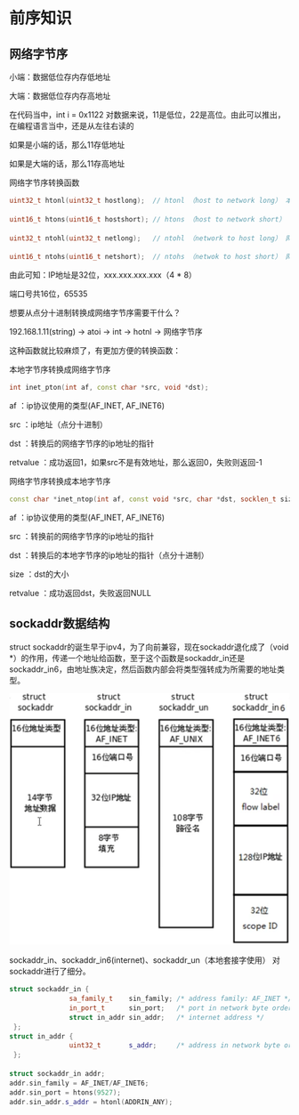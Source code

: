 # 前序知识

## 网络字节序

小端：数据低位存内存低地址

大端：数据低位存内存高地址

在代码当中，int i = 0x1122 对数据来说，11是低位，22是高位。由此可以推出，在编程语言当中，还是从左往右读的

如果是小端的话，那么11存低地址

如果是大端的话，那么11存高地址



网络字节序转换函数

```c++
uint32_t htonl(uint32_t hostlong);	// htonl （host to network long） 本地转网络 （IP）htonl （host to network long） 本地转网络 （IP）

uint16_t htons(uint16_t hostshort);	// htons （host to network short） 本地转网络 （Port）

uint32_t ntohl(uint32_t netlong);	// ntohl （network to host long） 网络转本地 （IP）

uint16_t ntohs(uint16_t netshort);	// ntohs （netwok to host short） 网络转本地 （Port）
```

由此可知：IP地址是32位，xxx.xxx.xxx.xxx（4 * 8）

端口号共16位，65535



想要从点分十进制转换成网络字节序需要干什么？

192.168.1.11(string) -> atoi -> int -> hotnl -> 网络字节序



这种函数就比较麻烦了，有更加方便的转换函数：

本地字节序转换成网络字节序

```c++
int inet_pton(int af, const char *src, void *dst);
```

af ：ip协议使用的类型(AF_INET, AF_INET6)

src ：ip地址（点分十进制）

dst ：转换后的网络字节序的ip地址的指针

retvalue ：成功返回1，如果src不是有效地址，那么返回0，失败则返回-1



网络字节序转换成本地字节序

```c++
const char *inet_ntop(int af, const void *src, char *dst, socklen_t size);
```

af ：ip协议使用的类型(AF_INET, AF_INET6)

src ：转换前的网络字节序的ip地址的指针

dst ：转换后的本地字节序的ip地址的指针（点分十进制）

size ：dst的大小

retvalue ：成功返回dst，失败返回NULL



## sockaddr数据结构

struct sockaddr的诞生早于ipv4，为了向前兼容，现在sockaddr退化成了（void *）的作用，传递一个地址给函数，至于这个函数是sockaddr_in还是sockaddr_in6，由地址族决定，然后函数内部会将类型强转成为所需要的地址类型。

![image-20230610233539236](https://raw.githubusercontent.com/rowenci/ImagePool/main/img/typora202306102335384.png)

sockaddr_in、sockaddr_in6(internet)、sockaddr_un（本地套接字使用） 对sockaddr进行了细分。

```c++
struct sockaddr_in {
               sa_family_t    sin_family; /* address family: AF_INET */
               in_port_t      sin_port;   /* port in network byte order */
               struct in_addr sin_addr;   /* internet address */
 };
struct in_addr {
               uint32_t       s_addr;     /* address in network byte order */
 };

struct sockaddr_in addr;
addr.sin_family = AF_INET/AF_INET6;
addr.sin_port = htons(9527);
addr.sin_addr.s_addr = htonl(ADDRIN_ANY);
```


